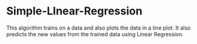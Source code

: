 # Simple-LInear-Regression
This algorithm trains on a data and also plots the data in a line plot.
It also predicts the new values from the trained data using Linear Regression.
